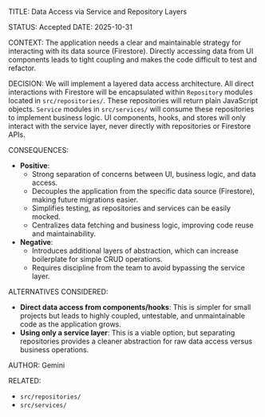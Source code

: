 TITLE: Data Access via Service and Repository Layers

STATUS: Accepted
DATE: 2025-10-31

CONTEXT:
The application needs a clear and maintainable strategy for interacting with its data source (Firestore). Directly
accessing data from UI components leads to tight coupling and makes the code difficult to test and refactor.

DECISION:
We will implement a layered data access architecture. All direct interactions with Firestore will be encapsulated within
`Repository` modules located in `src/repositories/`. These repositories will return plain JavaScript objects. `Service`
modules in `src/services/` will consume these repositories to implement business logic. UI components, hooks, and stores
will only interact with the service layer, never directly with repositories or Firestore APIs.

CONSEQUENCES:

- **Positive**:
  - Strong separation of concerns between UI, business logic, and data access.
  - Decouples the application from the specific data source (Firestore), making future migrations easier.
  - Simplifies testing, as repositories and services can be easily mocked.
  - Centralizes data fetching and business logic, improving code reuse and maintainability.
- **Negative**:
  - Introduces additional layers of abstraction, which can increase boilerplate for simple CRUD operations.
  - Requires discipline from the team to avoid bypassing the service layer.

ALTERNATIVES CONSIDERED:

- **Direct data access from components/hooks**: This is simpler for small projects but leads to highly coupled,
  untestable, and unmaintainable code as the application grows.
- **Using only a service layer**: This is a viable option, but separating repositories provides a cleaner abstraction
  for raw data access versus business operations.

AUTHOR: Gemini

RELATED:

- `src/repositories/`
- `src/services/`
